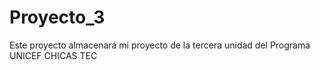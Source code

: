# Proyecto_3
Este proyecto almacenará mi proyecto de la tercera unidad del Programa UNICEF CHICAS TEC
